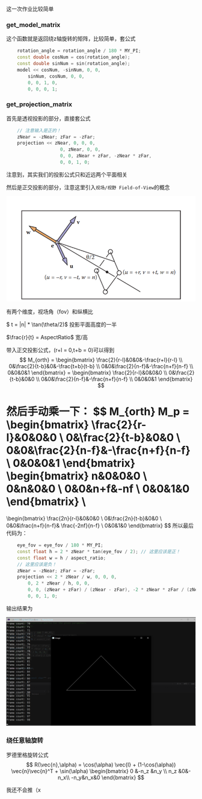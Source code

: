 这一次作业比较简单

### get_model_matrix

这个函数就是返回绕z轴旋转的矩阵，比较简单，套公式

```cpp
    rotation_angle = rotation_angle / 180 * MY_PI;
    const double cosNum = cos(rotation_angle);
    const double sinNum = sin(rotation_angle);
    model << cosNum, -sinNum, 0, 0,
        sinNum, cosNum, 0, 0,
        0, 0, 1, 0,
        0, 0, 0, 1;
```

### get_projection_matrix

首先是透视投影的部分，直接套公式

```cpp
	// 注意输入是正的！
    zNear = -zNear; zFar = -zFar;
    projection << zNear, 0, 0, 0,
                    0, zNear, 0, 0,
                    0, 0, zNear + zFar, -zNear * zFar,
                    0, 0, 1, 0;
```

注意到，其实我们的投影公式只和近远两个平面相关



然后是正交投影的部分，注意这里引入`视场/视野 Field-of-View`的概念

![image-20210801200627751](.assert/image-20210801200627751.png)

有两个维度，视场角（fov）和纵横比

$ t = |n| * \tan(\theta/2)$ 投影平面高度的一半

$\frac{r}{t} = AspectRatio$ 宽/高

带入正交投影公式，(r+l = 0,t+b = 0)可以得到
$$
M_{orth} = \begin{bmatrix}
\frac{2}{r-l}&0&0&-\frac{r+l}{r-l} \\
0&\frac{2}{t-b}&0&-\frac{t+b}{t-b} \\
0&0&\frac{2}{n-f}&-\frac{n+f}{n-f} \\
0&0&0&1 
\end{bmatrix} = \begin{bmatrix}
\frac{2}{r-l}&0&0&0 \\
0&\frac{2}{t-b}&0&0 \\
0&0&\frac{2}{n-f}&-\frac{n+f}{n-f} \\
0&0&0&1 
\end{bmatrix}
$$


然后手动乘一下：
$$
M_{orth} M_p = \begin{bmatrix}
\frac{2}{r-l}&0&0&0 \\
0&\frac{2}{t-b}&0&0 \\
0&0&\frac{2}{n-f}&-\frac{n+f}{n-f} \\
0&0&0&1 
\end{bmatrix} \begin{bmatrix}
n&0&0&0 \\
0&n&0&0 \\
0&0&n+f&-nf \\
0&0&1&0
\end{bmatrix} \\
=
\begin{bmatrix}
\frac{2n}{r-l}&0&0&0 \\
0&\frac{2n}{t-b}&0&0 \\
0&0&\frac{n+f}{n-f}&	\frac{-2nf}{n-f} \\
0&0&1&0 
\end{bmatrix}
$$
所以最后代码为：

```cpp
    eye_fov = eye_fov / 180 * MY_PI;
    const float h = 2 * zNear * tan(eye_fov / 2); // 这里应该是正！
    const float w = h / aspect_ratio;
    // 这里应该是负！
    zNear = -zNear; zFar = -zFar;
    projection << 2 * zNear / w, 0, 0, 0,
        0, 2 * zNear / h, 0, 0,
        0, 0, (zNear + zFar) / (zNear - zFar), -2 * zNear * zFar / (zNear - zFar),
        0, 0, 1, 0;

```

输出结果为

![image-20210801202238306](.assert/image-20210801202238306.png)

### 绕任意轴旋转

罗德里格旋转公式
$$
R(\vec{n},\alpha) = \cos(\alpha) \vec{I} + (1-\cos(\alpha)) \vec{n}\vec{n}^T + \sin(\alpha) \begin{bmatrix}
0 &-n_z &n_y \\
n_z &0&-n_x\\
-n_y&n_x&0 
\end{bmatrix}
$$

我还不会推（x